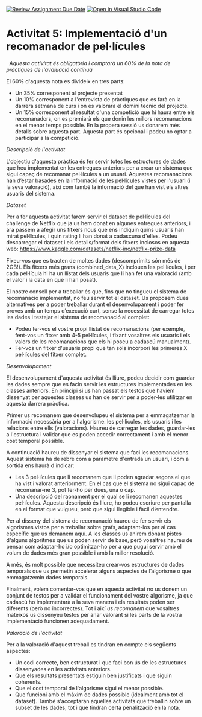 [![Review Assignment Due Date](https://classroom.github.com/assets/deadline-readme-button-24ddc0f5d75046c5622901739e7c5dd533143b0c8e959d652212380cedb1ea36.svg)](https://classroom.github.com/a/1XOPx3ti)
[![Open in Visual Studio Code](https://classroom.github.com/assets/open-in-vscode-718a45dd9cf7e7f842a935f5ebbe5719a5e09af4491e668f4dbf3b35d5cca122.svg)](https://classroom.github.com/online_ide?assignment_repo_id=11012461&assignment_repo_type=AssignmentRepo)
# Activitat 5: Implementació d'un recomanador de pel·lícules
 
*Aquesta activitat és obligatòria i comptarà un 60% de la nota de pràctiques de l'avaluació contínua*

El 60% d'aquesta nota es divideix en tres parts:
- Un 35% corresponent al projecte presentat
- Un 10% corresponent a l'entrevista de pràctiques que es farà en la darrera setmana de curs i on es valorarà el domini tècnic del projecte.
- Un 15% corresponent al resultat d'una competició que hi haurà entre els recomanadors, on es premiarà els que donin les millors recomanacions en el menor temps possible. En la propera sessió us donarem més detalls sobre aquesta part. Aquesta part és opcional i podeu no optar a participar a la competició.
 
*Descripció de l'activitat*

L'objectiu d'aquesta pràctica és fer servir totes les estructures de dades que heu implementat en les entregues anteriors per a crear un sistema que sigui capaç de recomanar pel·lícules a un usuari. Aquestes recomanacions han d’estar basades en la informació de les pel·lícules vistes per l'usuari (i la seva valoració), així com també la informació del que han vist els altres usuaris del sistema.

*Dataset*

Per a fer aquesta activitat farem servir el dataset de pel·lícules del challenge de Netflix que ja us hem donat en algunes entregues anteriors, i ara passem a afegir uns fitxers nous que ens indiquin quins usuaris han mirat pel·lícules, i quin rating li han donat a cadascuna d'elles. Podeu descarregar el dataset i els detalls/format dels fitxers inclosos en aquesta web: https://www.kaggle.com/datasets/netflix-inc/netflix-prize-data


Fixeu-vos que es tracten de moltes dades (descomprimits són més de 2GB!). Els fitxers més grans (combined_data_X) inclouen les pel·lícules, i per cada pel·lícula hi ha un llistat dels usuaris que li han fet una valoració (amb el valor i la data en que li han posat).

El nostre consell per a treballar és que, fins que no tingueu el sistema de recomanació implementat, no feu servir tot el dataset. Us proposem dues alternatives per a poder treballar durant el desenvolupament i poder fer proves amb un temps d’execució curt, sense la necessitat de carregar totes les dades i testejar el sistema de recomanació al complet:
 
- Podeu fer-vos el vostre propi llistat de recomanacions (per exemple, fent-vos un fitxer amb 4-5 pel·lícules, i fixant vosaltres els usuaris i els valors de les recomanacions que els hi poseu a cadascú manualment).
- Fer-vos un fitxer d'usuaris propi que tan sols incorpori les primeres X pel·lícules del fitxer complet.

*Desenvolupament*

El desenvolupament d'aquesta activitat és lliure, podeu decidir com guardar les dades sempre que es facin servir les estructures implementades en les classes anteriors. En principi si us han passat els testos que havíem dissenyat per aquestes classes us han de servir per a poder-les utilitzar en aquesta darrera pràctica.

Primer us recomanem que desenvolupeu el sistema per a emmagatzemar la informació necessària per a l'algorisme: les pel·lícules, els usuaris i les relacions entre ells (valoracions). Haureu de carregar les dades, guardar-les a l'estructura i validar que es poden accedir correctament i amb el menor cost temporal possible.

A continuació haureu de dissenyar el sistema que faci les recomanacions. Aquest sistema ha de rebre com a paràmetre d'entrada un usuari, i com a sortida ens haurà d'indicar:

- Les 3 pel·lícules que li recomanem que li poden agradar segons el que ha vist i valorat anteriorment. En el cas que el sistema no sigui capaç de recomanar-ne 3, pot fer-ho per dues, una o cap.
- Una descripció del raonament per el qual se li recomanen aquestes pel·lícules. Aquesta descripció és lliure, ho podeu escriure per pantalla en el format que vulgueu, però que sigui llegible i fàcil d’entendre.
 
Per al disseny del sistema de recomanació haureu de fer servir els algorismes vistos per a treballar sobre grafs, adaptant-los per al cas específic que us demanem aquí. A les classes us anirem donant pistes d'alguns algoritmes que us poden servir de base, però vosaltres haureu de pensar com adaptar-ho i/o optimitzar-ho per a que pugui servir amb el volum de dades més gran possible i amb la millor resolució.

A més, és molt possible que necessiteu crear-vos estructures de dades temporals que us permetin accelerar alguns aspectes de l’algorisme o que emmagatzemin dades temporals.

Finalment, volem comentar-vos que en aquesta activitat no us donem un conjunt de testos per a validar el funcionament del vostre algorisme, ja que cadascú ho implementarà a la seva manera i els resultats poden ser diferents (però no incorrectes). Tot i així *us recomanem* que vosaltres mateixos us dissenyeu testos per anar valorant si les parts de la vostra implementació funcionen adequadament.

*Valoració de l'activitat*

Per a la valoració d'aquest treball es tindran en compte els següents aspectes:

- Un codi correcte, ben estructurat i que faci bon ús de les estructures dissenyades en les activitats anteriors.
- Que els resultats presentats estiguin ben justificats i que siguin coherents.
- Que el cost temporal de l'algorisme sigui el menor possible.
- Que funcioni amb el màxim de dades possible (idealment amb tot el dataset). També s'acceptaran aquelles activitats que treballin sobre un subset de les dades, tot i que tindran certa penalització en la nota.
